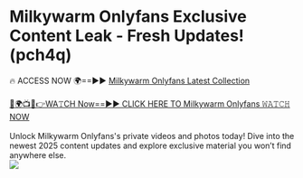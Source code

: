 # Milkywarm Onlyfans Exclusive Content Leak - Fresh Updates! (pch4q)

🔥 ACCESS NOW 🌍==►► <a href="https://tinyurl.com/kvy9nzfs" rel="nofollow">Milkywarm Onlyfans Latest Collection</a>
<br><br>
[🔴🌍📺📱👉WA𝚃CH Now==►► CLICK HERE TO Milkywarm Onlyfans 𝚆𝙰𝚃𝙲𝙷 NOW](https://tinyurl.com/kvy9nzfs)
<br><br>
Unlock Milkywarm Onlyfans's private videos and photos today! Dive into the newest 2025 content updates and explore exclusive material you won’t find anywhere else.
<br>
<a href="https://tinyurl.com/kvy9nzfs" rel="nofollow" data-target="animated-image.originalLink"><img src="https://camo.githubusercontent.com/8a4f000d20f83aca3bf7ec5f350d767afa0574a8a352519fd8cfa583a6f93a33/68747470733a2f2f692e696d6775722e636f6d2f644a486b345a712e676966" data-canonical-src="https://i.imgur.com/dJHk4Zq.gif" style="max-width: 100%; display: inline-block;" data-target="animated-image.originalImage"></a>
<br>
